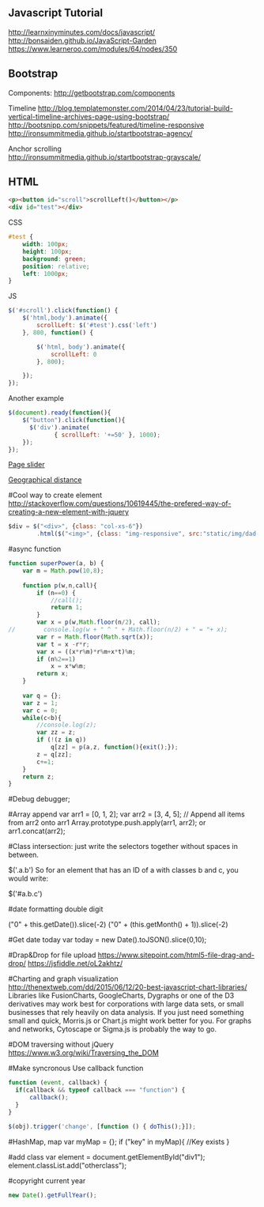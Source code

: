 Javascript Tutorial
----
<http://learnxinyminutes.com/docs/javascript/>  
<http://bonsaiden.github.io/JavaScript-Garden>  
<https://www.learneroo.com/modules/64/nodes/350>  

Bootstrap
-----
Components: <http://getbootstrap.com/components>  

Timeline
<http://blog.templatemonster.com/2014/04/23/tutorial-build-vertical-timeline-archives-page-using-bootstrap/>  
<http://bootsnipp.com/snippets/featured/timeline-responsive>  
<http://ironsummitmedia.github.io/startbootstrap-agency/>  

Anchor scrolling  
<http://ironsummitmedia.github.io/startbootstrap-grayscale/>



HTML
----

```html
<p><button id="scroll">scrollLeft()</button></p>
<div id="test"></div>
```
CSS

```css
#test {
    width: 100px;
    height: 100px;
    background: green;
    position: relative;
    left: 1000px;
}
```
JS

```js
$('#scroll').click(function() {
    $('html,body').animate({
        scrollLeft: $('#test').css('left')
    }, 800, function() {

        $('html, body').animate({
            scrollLeft: 0
        }, 800);

    });
});
```

Another example

```js
$(document).ready(function(){
    $("button").click(function(){
      $('div').animate(
             { scrollLeft: '+=50' }, 1000);
    });
});
```

[Page slider](http://alvarotrigo.com/fullPage/#3rdPage)

[Geographical distance](http://www.geodatasource.com/developers/javascript)

#Cool way to create element
http://stackoverflow.com/questions/10619445/the-prefered-way-of-creating-a-new-element-with-jquery

```javascript
$div = $("<div>", {class: "col-xs-6"})
        .html($("<img>", {class: "img-responsive", src:"static/img/dad.png", style: "width: 100%;"}));
```
#async function

```javascript
function superPower(a, b) {
    var m = Math.pow(10,8);
    
    function p(w,n,call){
        if (n==0) {
            //call();
            return 1;
        }
        var x = p(w,Math.floor(n/2), call);
//        console.log(w + " ^ " + Math.floor(n/2) + " = "+ x);
        var r = Math.floor(Math.sqrt(x));
        var t = x -r*r;
        var x = ((x*r%m)*r%m+x*t)%m;
        if (n%2==1)
            x = x*w%m;
        return x;
    }
    
    var q = {};
    var z = 1;
    var c = 0;
    while(c<b){
        //console.log(z);
        var zz = z;
        if (!(z in q))
            q[zz] = p(a,z, function(){exit();});
        z = q[zz];
        c+=1;
    }
    return z;
}
```


#Debug
debugger;

#Array append
var arr1 = [0, 1, 2];
var arr2 = [3, 4, 5];
// Append all items from arr2 onto arr1
Array.prototype.push.apply(arr1, arr2);
or arr1.concat(arr2);


#Class intersection: just write the selectors together without spaces in between.

$('.a.b')
So for an element that has an ID of a with classes b and c, you would write:

$('#a.b.c')

#date formatting double digit

("0" + this.getDate()).slice(-2)
("0" + (this.getMonth() + 1)).slice(-2)

#Get date today
var today = new Date().toJSON().slice(0,10);

#Drap&Drop for file upload
https://www.sitepoint.com/html5-file-drag-and-drop/
https://jsfiddle.net/oL2akhtz/

#Charting and graph visualization
http://thenextweb.com/dd/2015/06/12/20-best-javascript-chart-libraries/
Libraries like FusionCharts, GoogleCharts, Dygraphs or one of the D3 derivatives may work best for corporations with large data sets, or small businesses that rely heavily on data analysis. If you just need something small and quick, Morris.js or Chart.js might work better for you. For graphs and networks, Cytoscape or Sigma.js is probably the way to go.

#DOM traversing without jQuery
https://www.w3.org/wiki/Traversing_the_DOM

#Make syncronous
Use callback function
```javascript
function (event, callback) {
  if(callback && typeof callback === "function") {
      callback();
  }
}

$(obj).trigger('change', [function () { doThis();}]);

```

#HashMap, map
var myMap = {};
if ("key" in myMap){
    //Key exists
}


#add class
var element = document.getElementById("div1");
element.classList.add("otherclass");

#copyright current year
```js 
new Date().getFullYear();
```